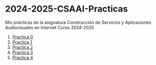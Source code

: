 # 2024-2025-CSAAI-Practicas
Mis prácticas de la asignatura Construcción de Servicios y Aplicaciones Audiovisuales en Internet Curso 2024-2025
<ol>
        <li><a href="https://martinjimenezhuete.github.io/2024-2025-CSAAI-Practicas/P0/">Practica 0</a></li>
        <li><a href="https://martinjimenezhuete.github.io/2024-2025-CSAAI-Practicas/P1/">Practica 1</a></li>
        <li><a href="https://martinjimenezhuete.github.io/2024-2025-CSAAI-Practicas/P2/">Practica 2</a></li>
        <li><a href="https://martinjimenezhuete.github.io/2024-2025-CSAAI-Practicas/P3/">Practica 3</a></li>
        <li><a href="https://martinjimenezhuete.github.io/2024-2025-CSAAI-Practicas/P4/">Practica 4</a></li>
</ol>


